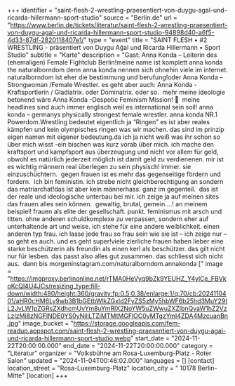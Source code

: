 +++
identifier = "saint-flesh-2-wrestling-praesentiert-von-duygu-agal-und-ricarda-hillermann-sport-studio"
source = "Berlin.de"
url = "https://www.berlin.de/tickets/literatur/saint-flesh-2-wrestling-praesentiert-von-duygu-agal-und-ricarda-hillermann-sport-studio-94898d40-a6f5-4d33-87df-2820118407e1/"
type = "event"
title = "SAINT FLESH • #2 WRESTLING - präsentiert von Duygu Ağal und Ricarda Hillermann • Sport Studio"
subtitle = "Karte"
description = "Gast: Anna Konda – Leiterin des (ehemaligen) Female Fightclub Berlin!meine name ist komplett anna konda the naturalborndom denn anna konda nennen sich ohnehin viele im internet. naturalborndom ist eher die bestimmung und berufung!oder Anna Konda – Strongwoman /Female Wrestler. es geht aber auch: Anna Konda -Kraftsportlerin / Gladiatrix. oder Dominatrix. oder so.  mehr meine ideologie betonend wäre Anna Konda -Despotic Feminism Mission! 🙂  meine headlines sind auch immer englisch weil es international sein soll! anna konda – germanys physically strongest female wrestler. anna konda NR.1 Powerdom.Wrestling bedeutet eigentlich ja “Ringen” es ist aber reales kämpfen und kein olympisches ringen was wir machen. das sind im prinzip eigen namen mit eigener bedeutung.da ich ja nicht weiß was ihr schon so über mich wisst -ein bischen was kurz vorab über mich. ich mache den kraftsport und kampfsport aus überzeugung und nicht vor allem für geld, obwohl es natürlich jederzeit möglich ist damit geld zu verdienenen. mir ist es wichtig männern real überlegen zu sein physisch! immer. sie einzuschüchtern.  gegen frauen ist es mehr das gegenseitige fördern und fordern.  ich bin feministin. ich strebe nicht gleichberechtigung an sondern das matriarchat!das ist aber kein männerhass. ganz im gegenteil.  das ist der reale und ideologische unterbau bei mir. ich zeige ja auf meinen sites das frauen alles sein können.  gewaltig, brutal, gemein….! an meinem beispiel! frauen als elite der gesellschaft. punkt. feminismus mit arsch und titten. ohne anderen schuldkomplexe zu verpassen, sondern eher auf unterhaltende art und weise. ich stehe für eine andere weiblichkeit. einen anderen typ frau. ich lasse jede frau so frau sein wie sie ist – ich zeige nur – so geht es auch. und es geht super!viele zierliche frauen haben lieber eine starke beschützerin als freundin als einen kerl als beschützer. das gilt nicht nur für lesben. das passt also alles gut zusammen. das schliesst sich nicht aus.  dann bis morgeninstagram.com/naturalborndom.annakonda ["
image = "https://imgproxy.berlinonline.net/rTMA0HeVyq9bZk9YEUHZ_Y4ylCe_FBVkoKcQl4U4JCs/resizing_type:fill-down/width:480/height:360/gravity:fp:0.5:0.38/enlarge:1/q:70/cb:2024110401/aHR0cHM6Ly9wb3B1bGEtbWlkZGxld2FyZS5zMy5hbWF6b25hd3MuY29tL2JvLW1pZGRsZXdhcmUvYm8uYmRlX2NoYW5uZWwuZXZlbnQvaW1hZ2VzLzIzMi8zNGFlNDE0YS0yNjliLTZiMTMtMGFlOC0yMTgzYmI4ZDA4MzcuanBn.jpg"
image_bucket = "https://storage.googleapis.com/fem-readup.appspot.com/saint-flesh-2-wrestling-praesentiert-von-duygu-agal-und-ricarda-hillermann-sport-studio.webp"
start_date = "2024-11-22T20:00:00.000"
end_date = "2024-11-22T20:00:00.000"
category = "Literatur"
organizer = "Volksbühne am Rosa-Luxemburg-Platz - Roter Salon"
updated = "2024-11-04T00:46:02.000"
languages = []
[contact]
location_street = "Rosa-Luxemburg-Platz"
location_city = " 10178 Berlin-Mitte"
[location]
+++